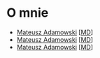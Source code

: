 # O mnie


* [Mateusz Adamowski](ALX.html) \[[MD](slides/ALX.md)\]
* [Mateusz Adamowski](Sodo.html) \[[MD](slides/Sodo.md)\]
* [Mateusz Adamowski](O_mnie.html) \[[MD](slides/O_mnie.md)\]